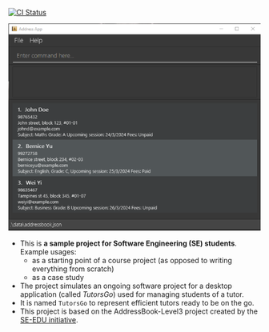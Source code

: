 [![CI Status](https://github.com/se-edu/addressbook-level3/workflows/Java%20CI/badge.svg)](https://github.com/AY2324S2-CS2103-F15-2/tp/actions)

![Ui](docs/images/Ui.png)

* This is **a sample project for Software Engineering (SE) students**.<br>
  Example usages:
  * as a starting point of a course project (as opposed to writing everything from scratch)
  * as a case study
* The project simulates an ongoing software project for a desktop application (called _TutorsGo_) used for managing students of a tutor.
* It is named `TutorsGo` to represent efficient tutors ready to be on the go.
* This project is based on the AddressBook-Level3 project created by the [SE-EDU initiative](https://se-education.org).
